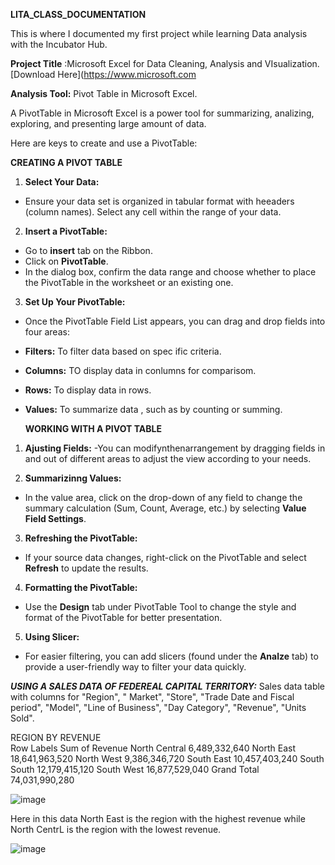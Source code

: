  **LITA_CLASS_DOCUMENTATION**

This is where I documented my first project while learning Data analysis with the Incubator  Hub.

**Project Title** :Microsoft Excel for Data Cleaning, Analysis and VIsualization.[Download Here](https://www.microsoft.com

**Analysis Tool:** Pivot Table in Microsoft Excel.

A PivotTable in Microsoft Excel is a power tool for summarizing, analizing, exploring, and presenting large amount of data.

Here are keys to create and use a PivotTable:

**CREATING A PIVOT TABLE**

1. **Select Your Data:**

- Ensure your data set is organized in tabular format with heeaders (column names). Select any cell within the range of your data.

2. **Insert a PivotTable:**
- Go to **insert** tab on the Ribbon.
- Click on **PivotTable**.
- In the dialog box, confirm the data range and choose whether to place the PivotTable in the worksheet or an existing one.

3. **Set Up Your PivotTable:**
- Once the PivotTable Field List appears, you can drag and drop fields into four areas:
- **Filters:** To filter data based on spec
  ific criteria.
- **Columns:** TO display data in conlumns for comparisom.
- **Rows:** To  display data in rows.
- **Values:** To summarize data , such as by counting or summing.

  **WORKING WITH A PIVOT TABLE**
1. **Ajusting Fields:**
-You can modifynthenarrangement by dragging fields in and out of different areas to adjust the view according to your needs.

2. **Summarizinng Values:**
- In the value area, click on the drop-down of any field to change the summary calculation (Sum, Count, Average, etc.) by selecting **Value Field Settings**.

3. **Refreshing the PivotTable:**
- If your source data changes, right-click on the PivotTable and select **Refresh** to update the results.

4. **Formatting the PivotTable:**
- Use the **Design** tab under PivotTable Tool to change the style and format of the PivotTable for better presentation.

5. **Using Slicer:**
- For easier filtering, you can add slicers (found under the **Analze** tab) to provide a user-friendly way to filter your data quickly. 
 
     
***USING A SALES DATA OF FEDEREAL CAPITAL TERRITORY:***
Sales data table  with columns for "Region", " Market", "Store",  "Trade Date and Fiscal period", "Model", "Line of Business", "Day Category", "Revenue", "Units Sold".


REGION BY REVENUE	
Row Labels	Sum of Revenue 
North Central	6,489,332,640
North East	18,641,963,520
North West	9,386,346,720
South East	10,457,403,240
South South	12,179,415,120
South West	16,877,529,040
Grand Total	74,031,990,280
	
![image](https://github.com/user-attachments/assets/068ac6f4-c750-4b8b-8d9e-414806cb0b86)

Here in this data North East is the region with the highest revenue while North CentrL is the region with the lowest revenue.


						
![image](https://github.com/user-attachments/assets/4e6f884e-90bf-431e-85fb-0293d119a384)

 
